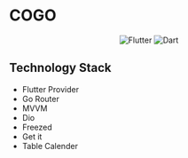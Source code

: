 # COGO
<p align="center">
  <img src="https://img.shields.io/badge/Framework-Flutter-3cc6fd?logo=flutter" alt="Flutter"/>
  <img src="https://img.shields.io/badge/Language-Dart-0c458b?logo=dart" alt="Dart"/>
</p>


## Technology Stack

- Flutter Provider
- Go Router
- MVVM
- Dio
- Freezed
- Get it
- Table Calender
